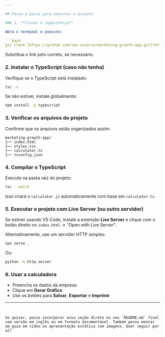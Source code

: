 ```yaml
---

## Passo a passo para executar o projeto

### 1. **Clonar o repositório**

Abra o terminal e execute:

```bash
git clone [https://github.com/seu-usuario/marketing-growth-app.git](https://github.com/ludhill/PrevisibilidadeCalc.git)
```

Substitua o link pelo correto, se necessário.

### 2. **Instalar o TypeScript (caso não tenha)**

Verifique se o TypeScript está instalado:

```bash
tsc -v
```

Se não estiver, instale globalmente:

```bash
npm install -g typescript
```

### 3. **Verificar os arquivos do projeto**

Confirme que os arquivos estão organizados assim:

```
marketing-growth-app/
├── index.html
├── styles.css
├── calculator.ts
├── tsconfig.json
```

### 4. **Compilar o TypeScript**

Execute na pasta raiz do projeto:

```bash
tsc --watch
```

Isso criará o `calculator.js` automaticamente com base em `calculator.ts`.

### 5. **Executar o projeto com Live Server (ou outro servidor)**

Se estiver usando VS Code, instale a extensão **Live Server** e clique com o botão direito no `index.html` → "Open with Live Server".

Alternativamente, use um servidor HTTP simples:

```bash
npx serve .
```

Ou:

```bash
python -m http.server
```

### 6. **Usar a calculadora**

- Preencha os dados da empresa
- Clique em **Gerar Gráfico**
- Use os botões para **Salvar**, **Exportar** e **Imprimir**


---
```


Se quiser, posso incorporar essa seção direto no seu `README.md` final com versão em inglês ou em formato documentável. Também posso montar um guia em vídeo ou apresentação estática com imagens. Quer seguir por aí?
